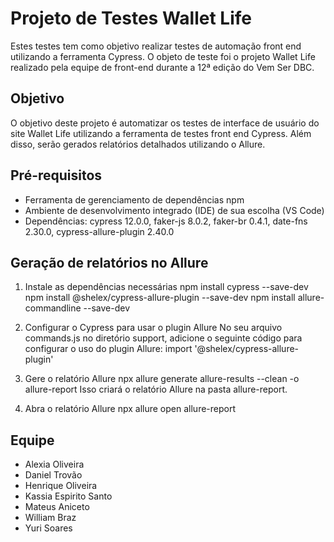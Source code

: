 # Projeto de Testes Wallet Life
Estes testes tem como objetivo realizar testes de automação front end utilizando a ferramenta Cypress.
O objeto de teste foi o projeto Wallet Life realizado pela equipe de front-end durante a 12ª edição do Vem Ser DBC.

## Objetivo
O objetivo deste projeto é automatizar os testes de interface de usuário do site Wallet Life utilizando a ferramenta de testes front end Cypress. Além disso, serão gerados relatórios detalhados utilizando o Allure.

## Pré-requisitos
* Ferramenta de gerenciamento de dependências npm
* Ambiente de desenvolvimento integrado (IDE) de sua escolha (VS Code)
* Dependências: cypress 12.0.0, faker-js 8.0.2, faker-br 0.4.1, date-fns 2.30.0, cypress-allure-plugin 2.40.0

## Geração de relatórios no Allure
  1. Instale as dependências necessárias
      npm install cypress --save-dev
      npm install @shelex/cypress-allure-plugin --save-dev
      npm install allure-commandline --save-dev
     
  2. Configurar o Cypress para usar o plugin Allure
     No seu arquivo commands.js no diretório support, adicione o seguinte código para configurar o uso do plugin Allure:
       import '@shelex/cypress-allure-plugin'
     
  3. Gere o relatório Allure
     npx allure generate allure-results --clean -o allure-report
      Isso criará o relatório Allure na pasta allure-report.

  4. Abra o relatório Allure
     npx allure open allure-report

## Equipe
* Alexia Oliveira
* Daniel Trovão
* Henrique Oliveira
* Kassia Espirito Santo
* Mateus Aniceto
* William Braz
* Yuri Soares
